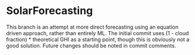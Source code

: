 # SolarForecasting

This branch is an attempt at more direct forecasting using an equation driven approach, rather than entirely ML.
The initial commit uses (1 - cloud fraction) * theoretical GHI as a starting point, though this is obviously not a good solution.
Future changes should be noted in commit comments.

